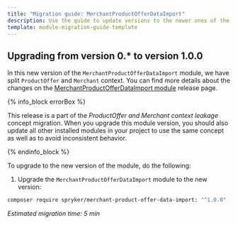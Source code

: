 ```yaml
---
title: "Migration guide: MerchantProductOfferDataImport"
description: Use the guide to update versions to the newer ones of the MerchantProductOfferDataImport module.
template: module-migration-guide-template
---
```


## Upgrading from version 0.* to version 1.0.0

In this new version of the `MerchantProductOfferDataImport` module, we have split `ProductOffer` and `Merchant` context. You can find more details about the changes on the [MerchantProductOfferDataImport module](https://github.com/spryker/merchant-product-offer-data-import/releases) release page.

{% info_block errorBox %}

This release is a part of the *ProductOffer and Merchant context leakage* concept migration. When you upgrade this module version, you should also update all other installed modules in your project to use the same concept as well as to avoid inconsistent behavior.

{% endinfo_block %}

To upgrade to the new version of the module, do the following:

1. Upgrade the `MerchantProductOfferDataImport` module to the new version:

```bash
composer require spryker/merchant-product-offer-data-import: "^1.0.0" --update-with-dependencies
```

*Estimated migration time: 5 min*

